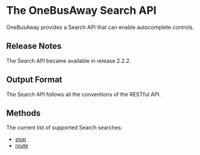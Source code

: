 # The OneBusAway Search API

OneBusAway provides a Search API that can enable autocomplete controls.

## Release Notes
The Search API became available in release 2.2.2.

## Output Format
The Search API follows all the conventions of the RESTful API.


## Methods

The current list of supported Search searches:

* [stop](stop.html)
* [route](route.html)